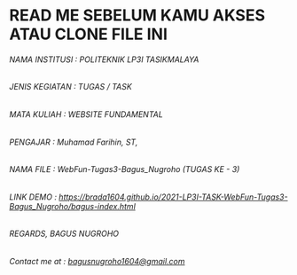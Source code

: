 # __READ ME SEBELUM KAMU AKSES ATAU CLONE FILE INI__
###### NAMA INSTITUSI 	: POLITEKNIK LP3I TASIKMALAYA
###### JENIS KEGIATAN 	: TUGAS / TASK
###### MATA KULIAH    	: WEBSITE FUNDAMENTAL
###### PENGAJAR       	: Muhamad Farihin, ST, 
###### NAMA FILE      	: WebFun-Tugas3-Bagus_Nugroho (TUGAS KE - 3)
###### LINK DEMO : https://brada1604.github.io/2021-LP3I-TASK-WebFun-Tugas3-Bagus_Nugroho/bagus-index.html


###### REGARDS, BAGUS NUGROHO
###### Contact me at : bagusnugroho1604@gmail.com

